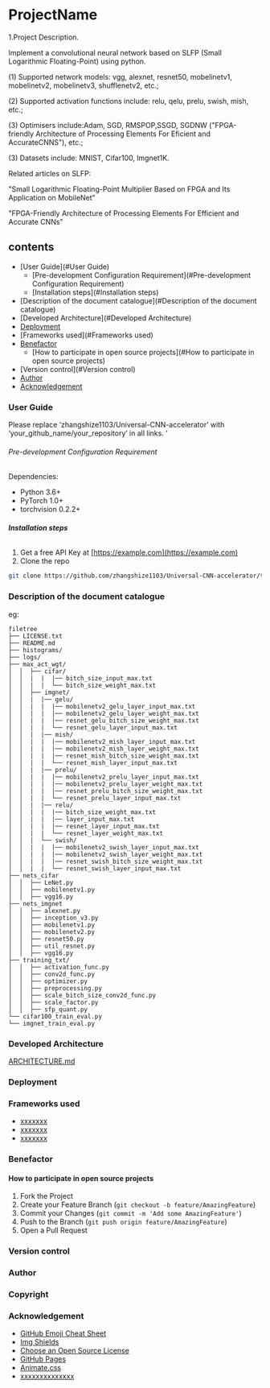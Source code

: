 # ProjectName
1.Project Description.  

Implement a convolutional neural network based on SLFP (Small Logarithmic Floating-Point) using python.  

(1)  Supported network models: vgg, alexnet, resnet50, mobelinetv1, mobelinetv2, mobelinetv3, shufflenetv2, etc.;   

(2)  Supported activation functions include: relu, qelu, prelu, swish, mish, etc.;  

(3)  Optimisers include:Adam, SGD, RMSPOP,SSGD, SGDNW ("FPGA-friendly Architecture of Processing Elements For Eficient and AccurateCNNS"), etc.;  

(3) Datasets include: MNIST, Cifar100, lmgnet1K.  

Related articles on SLFP:

"Small Logarithmic Floating-Point Multiplier Based on FPGA and Its Application on MobileNet"  

"FPGA-Friendly Architecture of Processing Elements For Efficient and Accurate CNNs"  



## contents

- [User Guide](#User Guide)
  - [Pre-development Configuration Requirement](#Pre-development Configuration Requirement)
  - [Installation steps](#Installation steps)
- [Description of the document catalogue](#Description of the document catalogue)
- [Developed Architecture](#Developed Architecture)
- [Deployment](#Deployment)
- [Frameworks used](#Frameworks used)
- [Benefactor](#Benefactor)
  - [How to participate in open source projects](#How to participate in open source projects)
- [Version control](#Version control)
- [Author](#Author)
- [Acknowledgement](#Acknowledgement)

### User Guide

Please replace ‘zhangshize1103/Universal-CNN-accelerator’ with ‘your_github_name/your_repository’ in all links. ’

###### Pre-development Configuration Requirement

Dependencies:
- Python 3.6+
- PyTorch 1.0+
- torchvision 0.2.2+

###### **Installation steps**

1. Get a free API Key at [https://example.com](https://example.com)
2. Clone the repo

```sh
git clone https://github.com/zhangshize1103/Universal-CNN-accelerator/tree/main/Software)
```

### Description of the document catalogue
eg:

```
filetree 
├── LICENSE.txt
├── README.md
├── histograms/
├── logs/
├── max_act_wgt/
│  │  ├── cifar/
│  │  |  |  |── bitch_size_input_max.txt
│  │  |  |  └── bitch_size_weight_max.txt
│  │  ├── imgnet/
│  │  |  |── gelu/
│  │  |  |  |── mobilenetv2_gelu_layer_input_max.txt
│  │  |  |  |── mobilenetv2_gelu_layer_weight_max.txt
│  │  |  |  |── resnet_gelu_bitch_size_weight_max.txt
│  │  |  |  └── resnet_gelu_layer_input_max.txt
│  │  |  |── mish/
│  │  |  |  |── mobilenetv2_mish_layer_input_max.txt
│  │  |  |  |── mobilenetv2_mish_layer_weight_max.txt
│  │  |  |  |── resnet_mish_bitch_size_weight_max.txt
│  │  |  |  └── resnet_mish_layer_input_max.txt
│  │  |  |── prelu/
│  │  |  |  |── mobilenetv2_prelu_layer_input_max.txt
│  │  |  |  |── mobilenetv2_prelu_layer_weight_max.txt
│  │  |  |  |── resnet_prelu_bitch_size_weight_max.txt
│  │  |  |  └── resnet_prelu_layer_input_max.txt
│  │  |  |── relu/
│  │  |  |  |── bitch_size_weight_max.txt
│  │  |  |  |── layer_input_max.txt
│  │  |  |  |── resnet_layer_input_max.txt
│  │  |  |  └── resnet_layer_weight_max.txt
│  │  |  └── swish/
│  │  |  |  |── mobilenetv2_swish_layer_input_max.txt
│  │  |  |  |── mobilenetv2_swish_layer_weight_max.txt
│  │  |  |  |── resnet_swish_bitch_size_weight_max.txt
│  │  |  |  └── resnet_swish_layer_input_max.txt
├── nets_cifar
│  │  ├── LeNet.py
│  │  ├── mobilenetv1.py
│  │  ├── vgg16.py
├── nets_imgnet
│  │  ├── alexnet.py
│  │  ├── inception_v3.py
│  │  ├── mobilenetv1.py
│  │  ├── mobilenetv2.py
│  │  ├── resnet50.py
│  │  ├── util_resnet.py
│  │  ├── vgg16.py
├── training_txt/
│  │  ├── activation_func.py
│  │  ├── conv2d_func.py
│  │  ├── optimizer.py
│  │  ├── preprocessing.py
│  │  ├── scale_bitch_size_conv2d_func.py
│  │  ├── scale_factor.py
│  │  ├── sfp_quant.py
└── cifar100_train_eval.py
└── imgnet_train_eval.py

```


### Developed Architecture 

[ARCHITECTURE.md](https://github.com/zhangshize1103/Universal-CNN-accelerator/edit/main/Software/README.md)

### Deployment



### Frameworks used

- [xxxxxxx](https://getbootstrap.com)
- [xxxxxxx](https://jquery.com)
- [xxxxxxx](https://laravel.com)

### Benefactor



#### How to participate in open source projects




1. Fork the Project
2. Create your Feature Branch (`git checkout -b feature/AmazingFeature`)
3. Commit your Changes (`git commit -m 'Add some AmazingFeature'`)
4. Push to the Branch (`git push origin feature/AmazingFeature`)
5. Open a Pull Request



### Version control


### Author


### Copyright


### Acknowledgement


- [GitHub Emoji Cheat Sheet](https://www.webpagefx.com/tools/emoji-cheat-sheet)
- [Img Shields](https://shields.io)
- [Choose an Open Source License](https://choosealicense.com)
- [GitHub Pages](https://pages.github.com)
- [Animate.css](https://daneden.github.io/animate.css)
- [xxxxxxxxxxxxxx](https://connoratherton.com/loaders)

<!-- links -->






